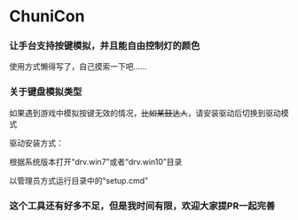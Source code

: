 # ChuniCon

### 让手台支持按键模拟，并且能自由控制灯的颜色

使用方式懒得写了，自己摸索一下吧……

### 关于键盘模拟类型

如果遇到游戏中模拟按键无效的情况，~~比如某鼓达人~~，请安装驱动后切换到驱动模式

驱动安装方式：

根据系统版本打开“drv.win7”或者“drv.win10”目录

以管理员方式运行目录中的“setup.cmd”

### 这个工具还有好多不足，但是我时间有限，欢迎大家提PR一起完善
